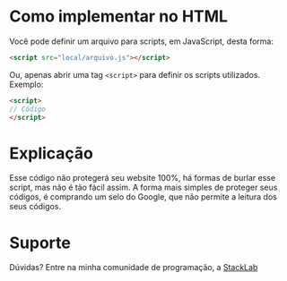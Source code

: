 # Como implementar no HTML

 Você pode definir um arquivo para scripts, em JavaScript, desta forma:
```html
<script src="local/arquivo.js"></script>
```
 Ou, apenas abrir uma tag `<script>` para definir os scripts utilizados. Exemplo: 
```html
<script>
// Código
</script>
```

# Explicação

 Esse código não protegerá seu website 100%, há formas de burlar esse script, mas não é tão fácil assim. A forma mais simples de proteger seus códigos, é comprando um selo do Google, que não permite a leitura dos seus códigos. 

# Suporte

 Dúvidas? Entre na minha comunidade de programação, a [StackLab](https://discord.gg/stacklab)
